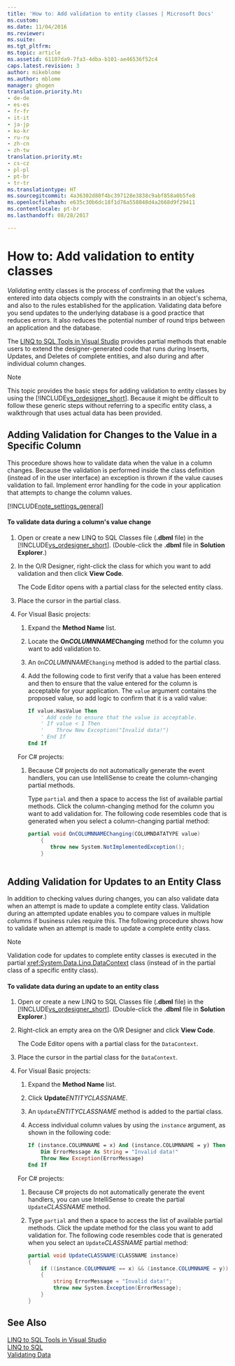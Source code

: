 ```yaml
---
title: 'How to: Add validation to entity classes | Microsoft Docs'
ms.custom: 
ms.date: 11/04/2016
ms.reviewer: 
ms.suite: 
ms.tgt_pltfrm: 
ms.topic: article
ms.assetid: 61107da9-7fa3-4dba-b101-ae46536f52c4
caps.latest.revision: 3
author: mikeblome
ms.author: mblome
manager: ghogen
translation.priority.ht:
- de-de
- es-es
- fr-fr
- it-it
- ja-jp
- ko-kr
- ru-ru
- zh-cn
- zh-tw
translation.priority.mt:
- cs-cz
- pl-pl
- pt-br
- tr-tr
ms.translationtype: HT
ms.sourcegitcommit: 4a36302d80f4bc397128e3838c9abf858a0b5fe8
ms.openlocfilehash: e635c30b6dc18f1d76a558848d4a2668d9f29411
ms.contentlocale: pt-br
ms.lasthandoff: 08/28/2017

---
```

# <a name="how-to-add-validation-to-entity-classes"></a>How to: Add validation to entity classes
*Validating* entity classes is the process of confirming that the values entered into data objects comply with the constraints in an object's schema, and also to the rules established for the application. Validating data before you send updates to the underlying database is a good practice that reduces errors. It also reduces the potential number of round trips between an application and the database.  
  
 The [LINQ to SQL Tools in Visual Studio](../data-tools/linq-to-sql-tools-in-visual-studio2.md) provides partial methods that enable users to extend the designer-generated code that runs during Inserts, Updates, and Deletes of complete entities, and also during and after individual column changes.  
  
> [!NOTE]
>  This topic provides the basic steps for adding validation to entity classes by using the [!INCLUDE[vs_ordesigner_short](../data-tools/includes/vs_ordesigner_short_md.md)]. Because it might be difficult to follow these generic steps without referring to a specific entity class, a walkthrough that uses actual data has been provided.  
  
## <a name="adding-validation-for-changes-to-the-value-in-a-specific-column"></a>Adding Validation for Changes to the Value in a Specific Column  
 This procedure shows how to validate data when the value in a column changes. Because the validation is performed inside the class definition (instead of in the user interface) an exception is thrown if the value causes validation to fail. Implement error handling for the code in your application that attempts to change the column values.  
  
 [!INCLUDE[note_settings_general](../data-tools/includes/note_settings_general_md.md)]  
  
#### <a name="to-validate-data-during-a-columns-value-change"></a>To validate data during a column's value change  
  
1.  Open or create a new LINQ to SQL Classes file (**.dbml** file) in the [!INCLUDE[vs_ordesigner_short](../data-tools/includes/vs_ordesigner_short_md.md)]. (Double-click the **.dbml** file in **Solution Explorer**.)  
  
2.  In the O/R Designer, right-click the class for which you want to add validation and then click **View Code**.  
  
     The Code Editor opens with a partial class for the selected entity class.  
  
3.  Place the cursor in the partial class.  
  
4.  For Visual Basic projects:  
  
    1.  Expand the **Method Name** list.  
  
    2.  Locate the **On*COLUMNNAME*Changing** method for the column you want to add validation to.  
  
    3.  An `On`*COLUMNNAME*`Changing` method is added to the partial class.  
  
    4.  Add the following code to first verify that a value has been entered and then to ensure that the value entered for the column is acceptable for your application. The `value` argument contains the proposed value, so add logic to confirm that it is a valid value:  
  
        ```vb  
        If value.HasValue Then  
            ' Add code to ensure that the value is acceptable.  
            ' If value < 1 Then  
            '    Throw New Exception("Invalid data!")  
            ' End If  
        End If  
        ```  
  
     For C# projects:  
  
    1.  Because C# projects do not automatically generate the event handlers, you can use IntelliSense to create the column-changing partial methods.  
  
         Type `partial` and then a space to access the list of available partial methods. Click the column-changing method for the column you want to add validation for. The following code resembles code that is generated when you select a column-changing partial method:  
  
        ```csharp  
        partial void OnCOLUMNNAMEChanging(COLUMNDATATYPE value)  
            {  
               throw new System.NotImplementedException();  
            }  
  
        ```  
  
## <a name="adding-validation-for-updates-to-an-entity-class"></a>Adding Validation for Updates to an Entity Class  
 In addition to checking values during changes, you can also validate data when an attempt is made to update a complete entity class. Validation during an attempted update enables you to compare values in multiple columns if business rules require this. The following procedure shows how to validate when an attempt is made to update a complete entity class.  
  
> [!NOTE]
>  Validation code for updates to complete entity classes is executed in the partial <xref:System.Data.Linq.DataContext> class (instead of in the partial class of a specific entity class).  
  
#### <a name="to-validate-data-during-an-update-to-an-entity-class"></a>To validate data during an update to an entity class  
  
1.  Open or create a new LINQ to SQL Classes file (**.dbml** file) in the [!INCLUDE[vs_ordesigner_short](../data-tools/includes/vs_ordesigner_short_md.md)]. (Double-click the **.dbml** file in **Solution Explorer**.)  
  
2.  Right-click an empty area on the O/R Designer and click **View Code**.  
  
     The Code Editor opens with a partial class for the `DataContext`.  
  
3.  Place the cursor in the partial class for the `DataContext`.  
  
4.  For Visual Basic projects:  
  
    1.  Expand the **Method Name** list.  
  
    2.  Click **Update***ENTITYCLASSNAME*.  
  
    3.  An `Update`*ENTITYCLASSNAME* method is added to the partial class.  
  
    4.  Access individual column values by using the `instance` argument, as shown in the following code:  
  
        ```vb  
        If (instance.COLUMNNAME = x) And (instance.COLUMNNAME = y) Then  
            Dim ErrorMessage As String = "Invalid data!"  
            Throw New Exception(ErrorMessage)  
        End If  
        ```  
  
     For C# projects:  
  
    1.  Because C# projects do not automatically generate the event handlers, you can use IntelliSense to create the partial `Update`*CLASSNAME* method.  
  
    2.  Type `partial` and then a space to access the list of available partial methods. Click the update method for the class you want to add validation for. The following code resembles code that is generated when you select an `Update`*CLASSNAME* partial method:  
  
        ```csharp  
        partial void UpdateCLASSNAME(CLASSNAME instance)  
        {  
            if ((instance.COLUMNNAME == x) && (instance.COLUMNNAME = y))  
            {  
                string ErrorMessage = "Invalid data!";  
                throw new System.Exception(ErrorMessage);  
            }  
        }  
        ```  
  
## <a name="see-also"></a>See Also  
 [LINQ to SQL Tools in Visual Studio](../data-tools/linq-to-sql-tools-in-visual-studio2.md)   
 [LINQ to SQL](/dotnet/framework/data/adonet/sql/linq/index)   
 [Validating Data](validate-data-in-datasets.md)
